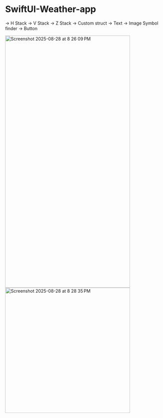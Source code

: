 # SwiftUI-Weather-app
-> H Stack
-> V Stack 
-> Z Stack
-> Custom struct 
-> Text 
-> Image Symbol finder 
-> Button 

<img width="400" height="805" alt="Screenshot 2025-08-28 at 8 26 09 PM" src="https://github.com/user-attachments/assets/0104b749-a92a-425d-8025-0f2427ce527a" />
<img width="400" height="400" alt="Screenshot 2025-08-28 at 8 28 35 PM" src="https://github.com/user-attachments/assets/96003225-914a-40b6-9c0b-fc57c7c412c1" />
